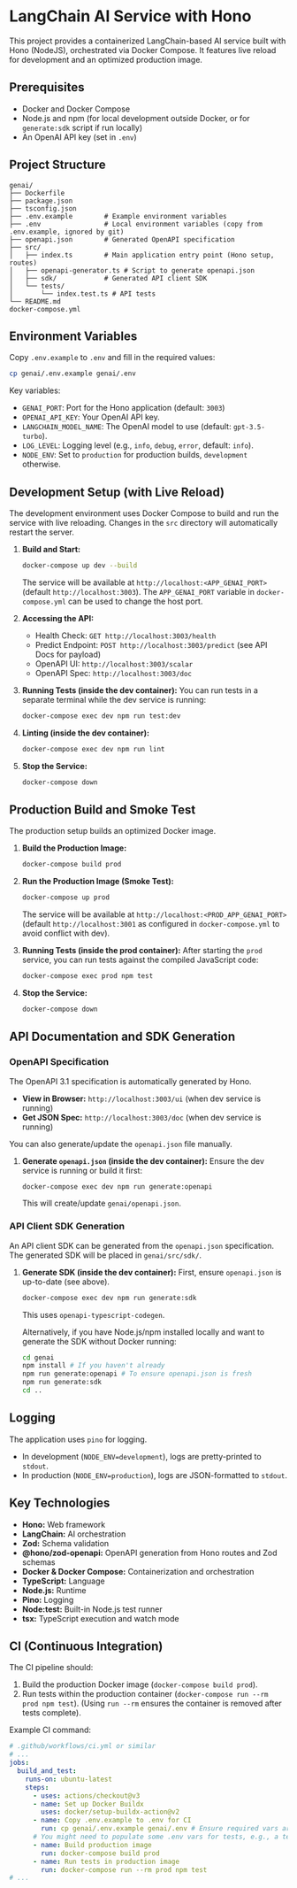 # LangChain AI Service with Hono

This project provides a containerized LangChain-based AI service built with Hono (NodeJS), orchestrated via Docker Compose. It features live reload for development and an optimized production image.

## Prerequisites

- Docker and Docker Compose
- Node.js and npm (for local development outside Docker, or for `generate:sdk` script if run locally)
- An OpenAI API key (set in `.env`)

## Project Structure

```
genai/
├── Dockerfile
├── package.json
├── tsconfig.json
├── .env.example        # Example environment variables
├── .env                # Local environment variables (copy from .env.example, ignored by git)
├── openapi.json        # Generated OpenAPI specification
├── src/
│   ├── index.ts        # Main application entry point (Hono setup, routes)
│   ├── openapi-generator.ts # Script to generate openapi.json
│   ├── sdk/            # Generated API client SDK
│   └── tests/
│       └── index.test.ts # API tests
└── README.md
docker-compose.yml
```

## Environment Variables

Copy `.env.example` to `.env` and fill in the required values:

```bash
cp genai/.env.example genai/.env
```

Key variables:

- `GENAI_PORT`: Port for the Hono application (default: `3003`)
- `OPENAI_API_KEY`: Your OpenAI API key.
- `LANGCHAIN_MODEL_NAME`: The OpenAI model to use (default: `gpt-3.5-turbo`).
- `LOG_LEVEL`: Logging level (e.g., `info`, `debug`, `error`, default: `info`).
- `NODE_ENV`: Set to `production` for production builds, `development` otherwise.

## Development Setup (with Live Reload)

The development environment uses Docker Compose to build and run the service with live reloading. Changes in the `src` directory will automatically restart the server.

1.  **Build and Start:**
    ```bash
    docker-compose up dev --build
    ```
    The service will be available at `http://localhost:<APP_GENAI_PORT>` (default `http://localhost:3003`).
    The `APP_GENAI_PORT` variable in `docker-compose.yml` can be used to change the host port.

2.  **Accessing the API:**
    - Health Check: `GET http://localhost:3003/health`
    - Predict Endpoint: `POST http://localhost:3003/predict` (see API Docs for payload)
    - OpenAPI UI: `http://localhost:3003/scalar`
    - OpenAPI Spec: `http://localhost:3003/doc`

3.  **Running Tests (inside the dev container):**
    You can run tests in a separate terminal while the dev service is running:
    ```bash
    docker-compose exec dev npm run test:dev
    ```

4.  **Linting (inside the dev container):**
    ```bash
    docker-compose exec dev npm run lint
    ```

5.  **Stop the Service:**
    ```bash
    docker-compose down
    ```

## Production Build and Smoke Test

The production setup builds an optimized Docker image.

1.  **Build the Production Image:**
    ```bash
    docker-compose build prod
    ```

2.  **Run the Production Image (Smoke Test):**
    ```bash
    docker-compose up prod
    ```
    The service will be available at `http://localhost:<PROD_APP_GENAI_PORT>` (default `http://localhost:3001` as configured in `docker-compose.yml` to avoid conflict with dev).

3.  **Running Tests (inside the prod container):**
    After starting the `prod` service, you can run tests against the compiled JavaScript code:
    ```bash
    docker-compose exec prod npm test
    ```

4.  **Stop the Service:**
    ```bash
    docker-compose down
    ```

## API Documentation and SDK Generation

### OpenAPI Specification

The OpenAPI 3.1 specification is automatically generated by Hono.

-   **View in Browser:** `http://localhost:3003/ui` (when dev service is running)
-   **Get JSON Spec:** `http://localhost:3003/doc` (when dev service is running)

You can also generate/update the `openapi.json` file manually.

1.  **Generate `openapi.json` (inside the dev container):**
    Ensure the dev service is running or build it first:
    ```bash
    docker-compose exec dev npm run generate:openapi
    ```
    This will create/update `genai/openapi.json`.

### API Client SDK Generation

An API client SDK can be generated from the `openapi.json` specification. The generated SDK will be placed in `genai/src/sdk/`.

1.  **Generate SDK (inside the dev container):**
    First, ensure `openapi.json` is up-to-date (see above).
    ```bash
    docker-compose exec dev npm run generate:sdk
    ```
    This uses `openapi-typescript-codegen`.

    Alternatively, if you have Node.js/npm installed locally and want to generate the SDK without Docker running:
    ```bash
    cd genai
    npm install # If you haven't already
    npm run generate:openapi # To ensure openapi.json is fresh
    npm run generate:sdk
    cd ..
    ```

## Logging

The application uses `pino` for logging.
-   In development (`NODE_ENV=development`), logs are pretty-printed to `stdout`.
-   In production (`NODE_ENV=production`), logs are JSON-formatted to `stdout`.

## Key Technologies

-   **Hono:** Web framework
-   **LangChain:** AI orchestration
-   **Zod:** Schema validation
-   **@hono/zod-openapi:** OpenAPI generation from Hono routes and Zod schemas
-   **Docker & Docker Compose:** Containerization and orchestration
-   **TypeScript:** Language
-   **Node.js:** Runtime
-   **Pino:** Logging
-   **Node:test:** Built-in Node.js test runner
-   **tsx:** TypeScript execution and watch mode

## CI (Continuous Integration)

The CI pipeline should:
1.  Build the production Docker image (`docker-compose build prod`).
2.  Run tests within the production container (`docker-compose run --rm prod npm test`).
   (Using `run --rm` ensures the container is removed after tests complete).

Example CI command:
```yaml
# .github/workflows/ci.yml or similar
# ...
jobs:
  build_and_test:
    runs-on: ubuntu-latest
    steps:
      - uses: actions/checkout@v3
      - name: Set up Docker Buildx
        uses: docker/setup-buildx-action@v2
      - name: Copy .env.example to .env for CI
        run: cp genai/.env.example genai/.env # Ensure required vars are present, even if empty/mocked
      # You might need to populate some .env vars for tests, e.g., a test API key
      - name: Build production image
        run: docker-compose build prod
      - name: Run tests in production image
        run: docker-compose run --rm prod npm test
# ...
``` 